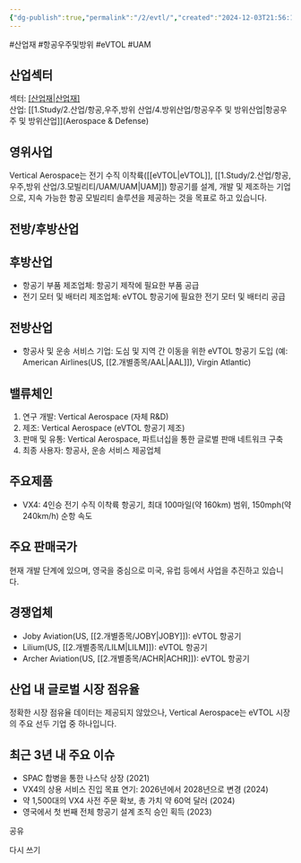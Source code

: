 ```yaml
---
{"dg-publish":true,"permalink":"/2/evtl/","created":"2024-12-03T21:56:14.970+09:00","updated":"2025-07-29T21:37:04.639+09:00"}
---
```


#산업재 #항공우주및방위 #eVTOL #UAM

## 산업섹터

섹터: [[산업재\|산업재]](Industrials)  
산업: [[1.Study/2.산업/항공,우주,방위 산업/4.방위산업/항공우주 및 방위산업\|항공우주 및 방위산업]](Aerospace & Defense)

## 영위사업

Vertical Aerospace는 전기 수직 이착륙([[eVTOL\|eVTOL]], [[1.Study/2.산업/항공,우주,방위 산업/3.모빌리티/UAM/UAM\|UAM]]) 항공기를 설계, 개발 및 제조하는 기업으로, 지속 가능한 항공 모빌리티 솔루션을 제공하는 것을 목표로 하고 있습니다.

## 전방/후방산업

## 후방산업

- 항공기 부품 제조업체: 항공기 제작에 필요한 부품 공급
- 전기 모터 및 배터리 제조업체: eVTOL 항공기에 필요한 전기 모터 및 배터리 공급

## 전방산업

- 항공사 및 운송 서비스 기업: 도심 및 지역 간 이동을 위한 eVTOL 항공기 도입 (예: American Airlines(US, [[2.개별종목/AAL\|AAL]]), Virgin Atlantic)

## 밸류체인

1. 연구 개발: Vertical Aerospace (자체 R&D)
2. 제조: Vertical Aerospace (eVTOL 항공기 제조)
3. 판매 및 유통: Vertical Aerospace, 파트너십을 통한 글로벌 판매 네트워크 구축
4. 최종 사용자: 항공사, 운송 서비스 제공업체

## 주요제품

- VX4: 4인승 전기 수직 이착륙 항공기, 최대 100마일(약 160km) 범위, 150mph(약 240km/h) 순항 속도

## 주요 판매국가

현재 개발 단계에 있으며, 영국을 중심으로 미국, 유럽 등에서 사업을 추진하고 있습니다.

## 경쟁업체

- Joby Aviation(US, [[2.개별종목/JOBY\|JOBY]]): eVTOL 항공기
- Lilium(US, [[2.개별종목/LILM\|LILM]]): eVTOL 항공기
- Archer Aviation(US, [[2.개별종목/ACHR\|ACHR]]): eVTOL 항공기

## 산업 내 글로벌 시장 점유율

정확한 시장 점유율 데이터는 제공되지 않았으나, Vertical Aerospace는 eVTOL 시장의 주요 선두 기업 중 하나입니다.

## 최근 3년 내 주요 이슈

- SPAC 합병을 통한 나스닥 상장 (2021)
- VX4의 상용 서비스 진입 목표 연기: 2026년에서 2028년으로 변경 (2024)
- 약 1,500대의 VX4 사전 주문 확보, 총 가치 약 60억 달러 (2024)
- 영국에서 첫 번째 전체 항공기 설계 조직 승인 획득 (2023)

공유

다시 쓰기